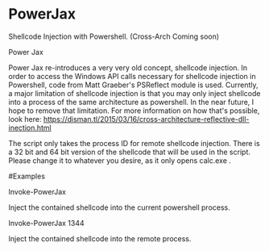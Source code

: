 # PowerJax
Shellcode Injection with Powershell. (Cross-Arch Coming soon)

Power Jax

Power Jax re-introduces a very very old concept, shellcode injection. In order to access the Windows API calls necessary for shellcode
injection in Powershell, code from Matt Graeber's PSReflect module is used. Currently, a major limitation of shellcode injection is
that you may only inject shellcode into a process of the same architecture as powershell. In the near future, I hope to remove that
limitation. For more information on how that's possible, look here: https://disman.tl/2015/03/16/cross-architecture-reflective-dll-inection.html

The script only takes the process ID for remote shellcode injection. There is a 32 bit and 64 bit version of the shellcode that will be 
used in the script. Please change it to whatever you desire, as it only opens calc.exe . 

#Examples

Invoke-PowerJax

Inject the contained shellcode into the current powershell process. 

Invoke-PowerJax 1344

Inject the contained shellcode into the remote process. 
